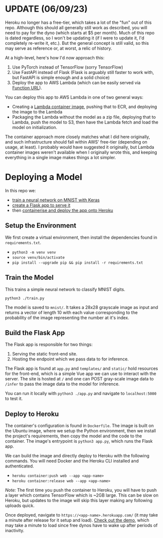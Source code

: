# UPDATE (06/09/23)

Heroku no longer has a free-tier, which takes a lot of the "fun" out of this repo.  Although this should all generally still work as described, you will need to pay for the dyno (which starts at $5 per month).  Much of this repo is dated regardless, so I won't be updating it (if I were to update it, I'd completely re-write it, etc.).  But the general concept is still valid, so this may serve as reference or, at worst, a relic of history.

At a high-level, here's how I'd _now_ approach this:

1. Use PyTorch instead of TensorFlow (sorry TensorFlow)
2. Use FastAPI instead of Flask (Flask is arguably still faster to work with, but FastAPI is simple enough and a solid choice)
3. Deploy the app to AWS Lambda (which can be easily served via [Function URL](https://docs.aws.amazon.com/lambda/latest/dg/lambda-urls.html)).

You can deploy this app to AWS Lambda in one of two general ways:
  - Creating a [Lambda container image](https://docs.aws.amazon.com/lambda/latest/dg/images-create.html), pushing that to ECR, and deploying the image to the Lambda
  - Packaging the Lambda without the model as a zip file, deploying that to Lambda, push the model to S3, then have the Lambda fetch and load the model on initialization.

The container approach more closely matches what I did here originally, and such infrastructure should fall within AWS' free-tier (depending on usage, at least).  I probably would have suggested it originally, but Lambda container images weren't available when I originally wrote this, and keeping everything in a single image makes things a lot simpler.

# Deploying a Model

In this repo we:
- [train a neural network on MNIST with Keras](https://www.tensorflow.org/datasets/keras_example)
- [create a Flask app to serve it](https://towardsdatascience.com/deploying-deep-learning-models-using-tensorflow-serving-with-docker-and-flask-3b9a76ffbbda)
- then [containerise and deploy the app onto Heroku](https://medium.com/@ksashok/containerise-your-python-flask-using-docker-and-deploy-it-onto-heroku-a0b48d025e43)

## Setup the Environment

We first create a virtual environment, then install the dependencies found in `requirements.txt`.

- `python3 -m venv venv`
- `source venv/bin/activate`
- `pip install --upgrade pip && pip install -r requirements.txt`

## Train the Model

This trains a simple neural network to classify MNIST digits.

`python3 ./train.py`

The model is saved to `mnist/`.  It takes a 28x28 grayscale image as input and returns a vector of length 10 with each value corresponding to the probability of the image representing the number at it's index.

## Build the Flask App

The Flask app is responsible for two things:

1) Serving the static front-end site.
2) Hosting the endpoint which we pass data to for inference.

The Flask app is found at `app.py` and `templates/` and `static/` hold resources for the front-end, which is a simple Vue app we can use to interact with the server.  The site is hosted at `/` and one can POST gray-scale image data to `/infer` to pass the image data to the model for inference.

You can run it locally with `python3 ./app.py` and navigate to `localhost:5000` to test it.

## Deploy to Heroku

The container's configuration is found in `Dockerfile`.  The image is built on the Ubuntu image, where we setup the Python environment, then we install the project's requirements, then copy the model and the code to the container.  The image's entrypoint is `python3 app.py`, which runs the Flask app.

We can build the image and directly deploy to Heroku with the following commands.  You will need Docker and the Heroku CLI installed and authenticated.  

- `heroku container:push web --app <app-name>`
- `heroku container:release web --app <app-name>`

*Note:*  The first time you push the container to Heroku, you will have to push a layer which contains TensorFlow which is ~2GB large.  This can be slow on Heroku, but updates to the image will skip this layer making any following uploads quick.

Once deployed, navigate to `https://<app-name>.herokuapp.com/` (it may take a minute after release for it setup and load).  [Check out the demo](https://deployable-model.herokuapp.com/), which may take a minute to load since free dynos have to wake up after periods of inactivity.
